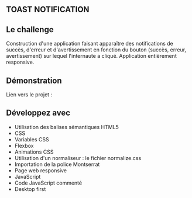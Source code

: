## TOAST NOTIFICATION

## Le challenge

Construction d'une application faisant apparaître des notifications de succès, d'erreur et d'avertissement en fonction du bouton (succès, erreur, avertissement) sur lequel l'internaute a cliqué.
Application entièrement responsive.

## Démonstration

Lien vers le projet :

## Développez avec

- Utilisation des balises sémantiques HTML5
- CSS
- Variables CSS
- Flexbox
- Animations CSS
- Utilisation d'un normaliseur : le fichier normalize.css
- Importation de la police Montserrat
- Page web responsive
- JavaScript
- Code JavaScript commenté
- Desktop first
